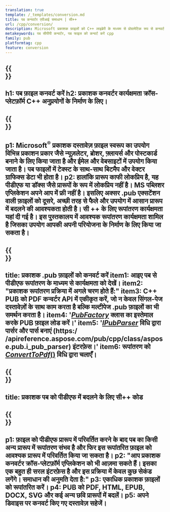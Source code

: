 ```yaml
---
translation: true
template: /_templates/conversion.md
title: पब कनवर्टर एपीआई समाधान | सी++
url: /cpp/conversion/
description: Microsoft प्रकाशक फ़ाइलों को C++ लाइब्रेरी के माध्यम से प्रोग्रामेटिक रूप से कनवर्ट करें। अपना खुद का पब कनवर्टर सी++ प्रोजेक्ट बनाने के लिए सरल एपीआई समाधान।
metakeywords: पब सीपीपी कन्वर्टर, पब फाइल को कन्वर्ट करें cpp
family: pub
platformtag: cpp
feature: conversion
---
```


{{<section banner>}}
---
h1: पब फ़ाइल कनवर्ट करें
h2: प्रकाशक कनवर्टर कार्यक्षमता क्रॉस-प्लेटफ़ॉर्म C++ अनुप्रयोगों के निर्माण के लिए।
---

{{<section overview>}}
---
p1: Microsoft<sup>®</sup> प्रकाशक दस्तावेज़ फ़ाइल स्वरूप का उपयोग विभिन्न प्रकाशन प्रकार जैसे न्यूज़लेटर, ब्रोशर, फ़्लायर्स और पोस्टकार्ड बनाने के लिए किया जाता है और ईमेल और वेबसाइटों में उपयोग किया जाता है। पब फाइलों में टेक्स्ट के साथ-साथ बिटमैप और वेक्टर ग्राफिक्स डेटा भी होता है।
p2: हालांकि प्रारूप काफी लोकप्रिय है, यह पीडीएफ या डॉक्स जैसे प्रारूपों के रूप में लोकप्रिय नहीं है। MS पब्लिशर एप्लिकेशन अपने आप में फ्री नहीं है। इसलिए अक्सर .pub एक्सटेंशन वाली फ़ाइलों को दूसरे, अच्छी तरह से फैले और उपयोग में आसान प्रारूप में बदलने की आवश्यकता होती है। सी ++ के लिए रूपांतरण कार्यक्षमता यहां दी गई है। इस पुस्तकालय में आवश्यक रूपांतरण कार्यक्षमता शामिल है जिसका उपयोग आपकी अपनी परियोजना के निर्माण के लिए किया जा सकता है।
---

{{<section feature1>}}
---
title: प्रकाशक .pub फ़ाइलों को कनवर्ट करें
item1: आइए पब से पीडीएफ रूपांतरण के माध्यम से कार्यक्षमता को देखें।
item2: "प्रकाशक रूपांतरण प्रक्रिया में अगले चरण होते हैं:"
item3: C++ PUB को PDF कन्वर्टर API में एकीकृत करें, जो न केवल सिंगल-पेज दस्तावेज़ों के साथ काम करता है बल्कि मल्टीपेज .pub फ़ाइलों का भी समर्थन करता है।
item4: '[*PubFactory*](https://reference.aspose.com/pub/cpp/class/aspose.pub.pub_factory) क्लास का इस्तेमाल करके PUB फ़ाइल लोड करें।'
item5: '[*IPubParser*](https://reference.aspose.com/pub/cpp/class/aspose.pub.i_pub_parser#ae9fc7043f382a5b4a7b694f0fe477915) विधि द्वारा पार्सर और पार्स बनाएं (https:/ /apireference.aspose.com/pub/cpp/class/aspose.pub.i_pub_parser) इंटरफ़ेस।'
item6: रूपांतरण को [*ConvertToPdf*()](https://reference.aspose.com/pub/cpp/class/aspose.pub.i_pdf_converter) विधि द्वारा चलाएँ।
---

{{<section codeexample>}}
---
title: प्रकाशक पब को पीडीएफ में बदलने के लिए सी++ कोड
---

{{<section summary>}}
---
p1: फ़ाइल को पीडीएफ प्रारूप में परिवर्तित करने के बाद पब का किसी अन्य प्रारूप में रूपांतरण संभव है और फिर इस रूपांतरित फ़ाइल को आवश्यक प्रारूप में परिवर्तित किया जा सकता है।
p2: "आप प्रकाशक कनवर्टर क्रॉस-प्लेटफ़ॉर्म एप्लिकेशन को भी आज़मा सकते हैं। इसका एक बहुत ही सरल इंटरफ़ेस है और इस प्रक्रिया में केवल कुछ सेकंड लगेंगे। समाधान की अनुमति देता है:"
p3: एकाधिक प्रकाशक फ़ाइलों को रूपांतरित करें।
p4: PUB को PDF, HTML, EPUB, DOCX, SVG और कई अन्य छवि प्रारूपों में बदलें।
p5: अपने डिवाइस पर कनवर्ट किए गए दस्तावेज़ सहेजें।
---